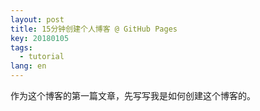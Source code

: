 ```yaml
---
layout: post
title: 15分钟创建个人博客 @ GitHub Pages
key: 20180105
tags:
  - tutorial
lang: en
---
```


作为这个博客的第一篇文章，先写写我是如何创建这个博客的。
<!--stackedit_data:
eyJoaXN0b3J5IjpbLTIwNzI3Mjg3NTddfQ==
-->